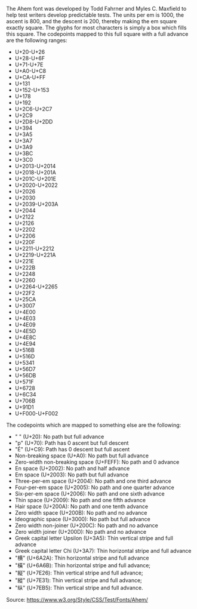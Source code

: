 The Ahem font was developed by Todd Fahrner and Myles C. Maxfield to 
help test writers develop predictable tests. The units per em is 1000, 
the ascent is 800, and the descent is 200, thereby making the em 
square exactly square. The glyphs for most characters is simply a box 
which fills this square. The codepoints mapped to this full square 
with a full advance are the following ranges:

- U+20-U+26
- U+28-U+6F
- U+71-U+7E
- U+A0-U+C8
- U+CA-U+FF
- U+131
- U+152-U+153
- U+178
- U+192
- U+2C6-U+2C7
- U+2C9
- U+2D8-U+2DD
- U+394
- U+3A5
- U+3A7
- U+3A9
- U+3BC
- U+3C0
- U+2013-U+2014
- U+2018-U+201A
- U+201C-U+201E
- U+2020-U+2022
- U+2026
- U+2030
- U+2039-U+203A
- U+2044
- U+2122
- U+2126
- U+2202
- U+2206
- U+220F
- U+2211-U+2212
- U+2219-U+221A
- U+221E
- U+222B
- U+2248
- U+2260
- U+2264-U+2265
- U+22F2
- U+25CA
- U+3007
- U+4E00
- U+4E03
- U+4E09
- U+4E5D
- U+4E8C
- U+4E94
- U+516B
- U+516D
- U+5341
- U+56D7
- U+56DB
- U+571F
- U+6728
- U+6C34
- U+706B
- U+91D1
- U+F000-U+F002

The codepoints which are mapped to something else are the following:

- " " (U+20): No path but full advance
- "p" (U+70): Path has 0 ascent but full descent
- "É" (U+C9): Path has 0 descent but full ascent
- Non-breaking space (U+A0): No path but full advance
- Zero-width non-breaking space (U+FEFF): No path and 0 advance
- En space (U+2002): No path and half advance
- Em space (U+2003): No path but full advance
- Three-per-em space (U+2004): No path and one third advance
- Four-per-em space (U+2005): No path and one quarter advance
- Six-per-em space (U+2006): No path and one sixth advance
- Thin space (U+2009): No path and one fifth advance
- Hair space (U+200A): No path and one tenth advance
- Zero width space (U+200B): No path and no advance
- Ideographic space (U+3000): No path but full advance
- Zero width non-joiner (U+200C): No path and no advance
- Zero width joiner (U+200D): No path and no advance
- Greek capital letter Upsilon (U+3A5): Thin vertical stripe and full advance
- Greek capital letter Chi (U+3A7): Thin horizontal stripe and full advance
- "横" (U+6A2A): Thin horizontal stripe and full advance
- "橫" (U+6A6B): Thin horizontal stripe and full advance;
- "縦" (U+7E26): Thin vertical stripe and full advance;
- "縱" (U+7E31): Thin vertical stripe and full advance;
- "纵" (U+7EB5): Thin vertical stripe and full advance.

Source: https://www.w3.org/Style/CSS/Test/Fonts/Ahem/